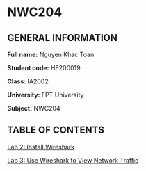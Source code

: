 # NWC204
## GENERAL INFORMATION
__Full name:__ Nguyen Khac Toan 

__Student code:__ HE200019

__Class:__ IA2002

__University:__ FPT University

__Subject:__ NWC204

## TABLE OF CONTENTS

[Lab 2: Install Wireshark](https://github.com/Toandep27UwU/NWC204/tree/main/Lab2%3A%20Install%20Wireshark)

[Lab 3: Use Wireshark to View Network Traffic](https://github.com/Toandep27UwU/NWC204/tree/main/Lab3%3A%20Use%20Wireshark%20to%20View%20Network%20Traffic)

